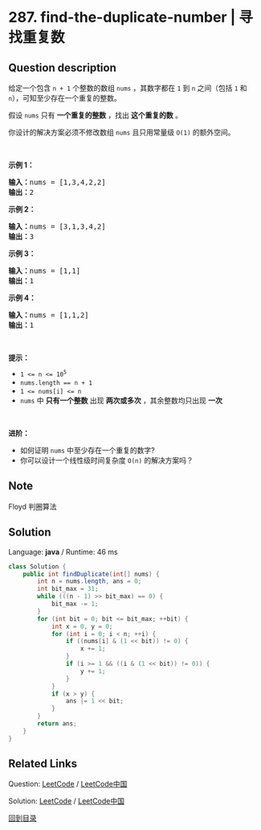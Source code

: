﻿# 287. find-the-duplicate-number | 寻找重复数

## Question description

<!--If you want to use the English description, use <p>Given an array of integers <code>nums</code> containing&nbsp;<code>n + 1</code> integers where each integer is in the range <code>[1, n]</code> inclusive.</p>

<p>There is only <strong>one repeated number</strong> in <code>nums</code>, return <em>this&nbsp;repeated&nbsp;number</em>.</p>

<p>You must solve the problem <strong>without</strong> modifying the array <code>nums</code>&nbsp;and uses only constant extra space.</p>

<p>&nbsp;</p>
<p><strong>Example 1:</strong></p>

<pre>
<strong>Input:</strong> nums = [1,3,4,2,2]
<strong>Output:</strong> 2
</pre>

<p><strong>Example 2:</strong></p>

<pre>
<strong>Input:</strong> nums = [3,1,3,4,2]
<strong>Output:</strong> 3
</pre>

<p>&nbsp;</p>
<p><strong>Constraints:</strong></p>

<ul>
	<li><code>1 &lt;= n &lt;= 10<sup>5</sup></code></li>
	<li><code>nums.length == n + 1</code></li>
	<li><code>1 &lt;= nums[i] &lt;= n</code></li>
	<li>All the integers in <code>nums</code> appear only <strong>once</strong> except for <strong>precisely one integer</strong> which appears <strong>two or more</strong> times.</li>
</ul>

<p>&nbsp;</p>
<p><b>Follow up:</b></p>

<ul>
	<li>How can we prove that at least one duplicate number must exist in <code>nums</code>?</li>
	<li>Can you solve the problem in linear runtime complexity?</li>
</ul>
 instead-->
<p>给定一个包含 <code>n + 1</code> 个整数的数组 <code>nums</code> ，其数字都在 <code>1</code> 到 <code>n</code><em> </em>之间（包括 <code>1</code> 和 <code>n</code>），可知至少存在一个重复的整数。</p>

<p>假设 <code>nums</code> 只有 <strong>一个重复的整数</strong> ，找出 <strong>这个重复的数</strong> 。</p>

<p>你设计的解决方案必须不修改数组 <code>nums</code> 且只用常量级 <code>O(1)</code> 的额外空间。</p>

<p> </p>

<p><strong>示例 1：</strong></p>

<pre>
<strong>输入：</strong>nums = [1,3,4,2,2]
<strong>输出：</strong>2
</pre>

<p><strong>示例 2：</strong></p>

<pre>
<strong>输入：</strong>nums = [3,1,3,4,2]
<strong>输出：</strong>3
</pre>

<p><strong>示例 3：</strong></p>

<pre>
<strong>输入：</strong>nums = [1,1]
<strong>输出：</strong>1
</pre>

<p><strong>示例 4：</strong></p>

<pre>
<strong>输入：</strong>nums = [1,1,2]
<strong>输出：</strong>1
</pre>

<p> </p>

<p><strong>提示：</strong></p>

<ul>
	<li><code>1 <= n <= 10<sup>5</sup></code></li>
	<li><code>nums.length == n + 1</code></li>
	<li><code>1 <= nums[i] <= n</code></li>
	<li><code>nums</code> 中 <strong>只有一个整数</strong> 出现 <strong>两次或多次</strong> ，其余整数均只出现 <strong>一次</strong></li>
</ul>

<p> </p>

<p><b>进阶：</b></p>

<ul>
	<li>如何证明 <code>nums</code> 中至少存在一个重复的数字?</li>
	<li>你可以设计一个线性级时间复杂度 <code>O(n)</code> 的解决方案吗？</li>
</ul>


## Note

Floyd 判圈算法


## Solution

Language: **java**  /  Runtime: 46 ms

```java
class Solution {
    public int findDuplicate(int[] nums) {
        int n = nums.length, ans = 0;
        int bit_max = 31;
        while (((n - 1) >> bit_max) == 0) {
            bit_max -= 1;
        }
        for (int bit = 0; bit <= bit_max; ++bit) {
            int x = 0, y = 0;
            for (int i = 0; i < n; ++i) {
                if ((nums[i] & (1 << bit)) != 0) {
                    x += 1;
                }
                if (i >= 1 && ((i & (1 << bit)) != 0)) {
                    y += 1;
                }
            }
            if (x > y) {
                ans |= 1 << bit;
            }
        }
        return ans;
    }
}


```



## Related Links

Question: [LeetCode](https://leetcode.com/problems/find-the-duplicate-number/description/)  /  [LeetCode中国](https://leetcode-cn.com/problems/find-the-duplicate-number/description/)

Solution: [LeetCode](https://leetcode.com/articles/find-the-duplicate-number/)  /  [LeetCode中国](https://leetcode-cn.com/articles/find-the-duplicate-number/)

[回到目录](../README.md)